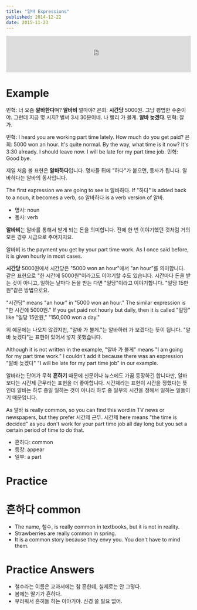 ```yaml
---
title: "알바 Expressions"
published: 2014-12-22
date: 2015-11-23
---
```

<iframe id="audio_iframe" src="https://www.podbean.com/media/player/audio/postId/5422427/url/http%253A%252F%252Fwiseinit.podbean.com%252Fe%252F%25EC%2595%258C%25EB%25B0%2594-expressions%252F/initByJs/1/auto/1?skin=5" width="100%" height="100" frameborder="0" scrolling="no"></iframe>

#  Example

민혁: 너 요즘 <span style="color: # ff6600;"><strong>알바한다</strong></span>며?<span style="color: # ff6600;"><strong> 알바비</strong></span> 얼마야?
은희: <span style="color: # ff6600;"><strong>시간당</strong></span> 5000원. 그냥 평범한 수준이야. 그런데 지금 몇 시지? 벌써 3시 30분이네. 나 빨리 가 볼게. <span style="color: # ff6600;"><strong>알바 늦겠다</strong></span>.
민혁: 잘 가.

민혁: I heard you are working part time lately. How much do you get paid?
은희: 5000 won an hour. It's quite normal. By the way, what time is it now? It's 3:30 already. I should leave now. I will be late for my part time job.
민혁: Good bye.

제일 처음 볼 표현은 <span style="color: # ff6600;"><strong>알바하다</strong></span>입니다. 명사들 뒤에 "하다"가 붙으면, 동사가 됩니다. 알바하다는 알바의 동사입니다.

The first expression we are going to see is 알바하다. If "하다" is added back to a noun, it becomes a verb, so 알바하다 is a verb version of 알바.

* 명사: noun
* 동사: verb

<span style="color: # ff6600;"><strong>알바비</strong></span>는 알바를 통해서 받게 되는 돈을 의미합니다. 전에 한 번 이야기했던 것처럼 거의 모든 경우 시급으로 주어지지요.

알바비 is the payment you get by your part time work. As I once said before, it is given hourly in most cases.

<span style="color: # ff6600;"><strong>시간당</strong></span> 5000원에서 시간당은 "5000 won an hour"에서 "an hour"를 의미합니다. 같은 표현으로 "한 시간에 5000원"이라고도 이야기할 수도 있습니다. 시간마다 돈을 받는 것이 아니고, 일하는 날마다 돈을 받는 다면 "일당"이라고 이야기합니다. "일당 15만원"같은 방법으로요.

"시간당" means "an hour" in "5000 won an hour." The similar expression is "한 시간에 5000원." If you get paid not hourly but daily, then it is called "일당" like "일당 15만원," "150,000 won a day."

위 예문에는 나오지 않겠지만, "알바 가 볼게."는 알바하러 가 보겠다는 뜻이 됩니다. "알바 늦겠다"는 표현이 있어서 넣지 못했습니다.

Although it is not written in the example, "알바 가 볼게" means "I am going for my part time work." I couldn't add it because there was an expression "알바 늦겠다" "I will be late for my part time job" in our example.

알바라는 단어가 무척 <span style="color: # ff0000;"><strong>흔하기</strong></span> 때문에 신문이나 뉴스에도 가끔 등장하긴 합니다만, 알바보다는 시간제 근무라는 표현을 더 좋아합니다. 시간제라는 표현이 시간을 정했다는 뜻인데 알바는 하루 종일 일하는 것이 아니라 하루 중 일부의 시간을 정해서 일하는 일들이기 때문입니다.

As 알바 is really common, so you can find this word in TV news or newspapers, but they prefer 시간제 근무. 시간제 here means "the time is decided" as you don't work for your part time job all day long but you set a certain period of time to do that.

* 흔하다: common
* 등장: appear
* 일부: a part


#  Practice


#  흔하다 common


* The name, 철수, is really common in textbooks, but it is not in reality.
* Strawberries are really common in spring.
* It is a common story because they envy you. You don't have to mind them.


#  Practice Answers


* 철수라는 이름은 교과서에는 참 흔한데, 실제로는 안 그렇다.
* 봄에는 딸기가 흔하다.
* 부러워서 흔히들 하는 이야기야. 신경 쓸 필요 없어.
